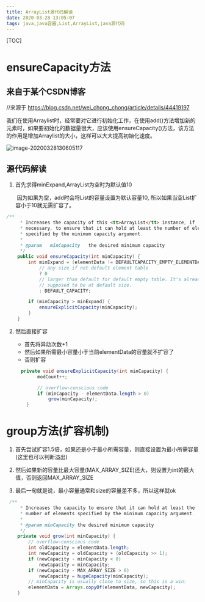 ```yaml
---
title: ArrayList源代码解读
date: 2020-03-28 13:05:07
tags: java,java容器,List,ArrayList,java源代码
---
```


[TOC]

# ensureCapacity方法

## 来自于某个CSDN博客

//来源于 https://blog.csdn.net/wei_chong_chong/article/details/44419197

我们在使用Arraylist时，经常要对它进行初始化工作，在使用add()方法增加新的元素时，如果要初始化的数据量很大，应该使用ensureCapacity()方法，该方法的作用是增加Arraylist的大小，这样可以大大提高初始化速度。



![image-20200328130605117](C:\Users\81929\AppData\Roaming\Typora\typora-user-images\image-20200328130605117.png)

## 源代码解读

1. 首先求得minExpand,ArrayList为空时为默认值10

   ​	因为如果为空，add时会将List的容量设置为默认容量10, 所以如果当空List扩容小于10就无需扩容了。

```java
/**
     * Increases the capacity of this <tt>ArrayList</tt> instance, if
     * necessary, to ensure that it can hold at least the number of elements
     * specified by the minimum capacity argument.
     *
     * @param   minCapacity   the desired minimum capacity
     */
    public void ensureCapacity(int minCapacity) {
        int minExpand = (elementData != DEFAULTCAPACITY_EMPTY_ELEMENTDATA)
            // any size if not default element table
            ? 0
            // larger than default for default empty table. It's already
            // supposed to be at default size.
            : DEFAULT_CAPACITY;

        if (minCapacity > minExpand) {
            ensureExplicitCapacity(minCapacity);
        }
    }
```

2. 然后直接扩容

   * 首先将异动次数+1
   * 然后如果所需最小容量小于当前elementData的容量就不扩容了
   * 否则扩容

   ```java
     private void ensureExplicitCapacity(int minCapacity) {
           modCount++;
   
           // overflow-conscious code
           if (minCapacity - elementData.length > 0)
               grow(minCapacity);
       }
   ```

   

# group方法(扩容机制)

1. 首先尝试扩容1.5倍，如果还是小于最小所需容量，则直接设置为最小所需容量(这里也可以判断溢出)

2. 然后如果新的容量比最大容量(MAX_ARRAY_SIZE)还大，则设置为int的最大值，否则返回MAX_ARRAY_SIZE
3. 最后一句就是说，最小容量通常和size的容量差不多，所以这样就ok

```java
 /**
     * Increases the capacity to ensure that it can hold at least the
     * number of elements specified by the minimum capacity argument.
     *
     * @param minCapacity the desired minimum capacity
     */
    private void grow(int minCapacity) {
        // overflow-conscious code
        int oldCapacity = elementData.length;
        int newCapacity = oldCapacity + (oldCapacity >> 1);
        if (newCapacity - minCapacity < 0)
            newCapacity = minCapacity;
        if (newCapacity - MAX_ARRAY_SIZE > 0)
            newCapacity = hugeCapacity(minCapacity);
        // minCapacity is usually close to size, so this is a win:
        elementData = Arrays.copyOf(elementData, newCapacity);
    }
```